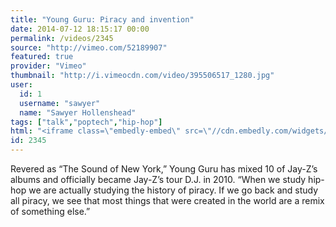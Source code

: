 ```yaml
---
title: "Young Guru: Piracy and invention"
date: 2014-07-12 18:15:17 00:00
permalink: /videos/2345
source: "http://vimeo.com/52189907"
featured: true
provider: "Vimeo"
thumbnail: "http://i.vimeocdn.com/video/395506517_1280.jpg"
user:
  id: 1
  username: "sawyer"
  name: "Sawyer Hollenshead"
tags: ["talk","poptech","hip-hop"]
html: "<iframe class=\"embedly-embed\" src=\"//cdn.embedly.com/widgets/media.html?src=http%3A%2F%2Fplayer.vimeo.com%2Fvideo%2F52189907&wmode=transparent&src_secure=1&url=http%3A%2F%2Fvimeo.com%2F52189907&image=http%3A%2F%2Fi.vimeocdn.com%2Fvideo%2F395506517_1280.jpg&key=daaebf4d9cdd46779200162d0ca86e20&type=text%2Fhtml&schema=vimeo\" width=\"1280\" height=\"720\" scrolling=\"no\" frameborder=\"0\" allowfullscreen></iframe>"
id: 2345
---
```


Revered as “The Sound of New York,” Young Guru has mixed 10 of Jay-Z’s albums and officially became Jay-Z’s tour D.J. in 2010. “When we study hip-hop we are actually studying the history of piracy. If we go back and study all piracy, we see that most things that were created in the world are a remix of something else.”